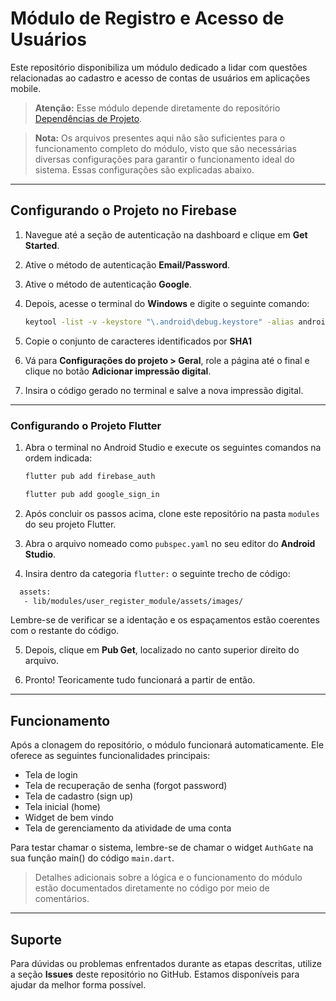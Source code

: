 # Módulo de Registro e Acesso de Usuários

Este repositório disponibiliza um módulo dedicado a lidar com questões relacionadas ao cadastro e acesso de contas de usuários em aplicações mobile. 

> **Atenção:** Esse módulo depende diretamente do repositório [Dependências de Projeto](https://github.com/bondroot-solutions/ProjectDependencies).

> **Nota:** Os arquivos presentes aqui não são suficientes para o funcionamento completo do módulo, visto que são necessárias diversas configurações para garantir o funcionamento ideal do sistema. Essas configurações são explicadas abaixo.

---

## Configurando o Projeto no Firebase
1. Navegue até a seção de autenticação na dashboard e clique em **Get Started**.

2. Ative o método de autenticação **Email/Password**.

3. Ative o método de autenticação **Google**.

4. Depois, acesse o terminal do **Windows** e digite o seguinte comando:
   ```bash
   keytool -list -v -keystore "\.android\debug.keystore" -alias androiddebugkey -storepass android -keypass android
   ```

5. Copie o conjunto de caracteres identificados por **SHA1**

6. Vá para **Configurações do projeto > Geral**, role a página até o final e clique no botão **Adicionar impressão digital**.

7. Insira o código gerado no terminal e salve a nova impressão digital.

---

### Configurando o Projeto Flutter
1. Abra o terminal no Android Studio e execute os seguintes comandos na ordem indicada:
   
    ```bash
    flutter pub add firebase_auth
   ```
    ```bash
    flutter pub add google_sign_in
    ```

2. Após concluir os passos acima, clone este repositório na pasta `modules` do seu projeto Flutter.

3. Abra o arquivo nomeado como `pubspec.yaml` no seu editor do **Android Studio**.
   
4. Insira dentro da categoria `flutter:` o seguinte trecho de código:
```bash
  assets:
   - lib/modules/user_register_module/assets/images/
```
Lembre-se de verificar se a identação e os espaçamentos estão coerentes com o restante do código.

5. Depois, clique em **Pub Get**, localizado no canto superior direito do arquivo.

6. Pronto! Teoricamente tudo funcionará a partir de então.
---
## Funcionamento

Após a clonagem do repositório, o módulo funcionará automaticamente. Ele oferece as seguintes funcionalidades principais:

- Tela de login
- Tela de recuperação de senha (forgot password)
- Tela de cadastro (sign up)
- Tela inicial (home)
- Widget de bem vindo
- Tela de gerenciamento da atividade de uma conta 

Para testar chamar o sistema, lembre-se de chamar o widget `AuthGate` na sua função main() do código `main.dart`.

> Detalhes adicionais sobre a lógica e o funcionamento do módulo estão documentados diretamente no código por meio de comentários.

---

## Suporte

Para dúvidas ou problemas enfrentados durante as etapas descritas, utilize a seção **Issues** deste repositório no GitHub. Estamos disponíveis para ajudar da melhor forma possível.
